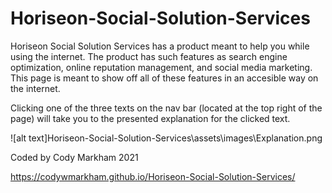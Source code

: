 # Horiseon-Social-Solution-Services

Horiseon Social Solution Services has a product meant to help you while using the internet. The product has such features as search engine optimization, online reputation management, and social media marketing. This page is meant to show off all of these features in an accesible way on the internet.

Clicking one of the three texts on the nav bar (located at the top right of the page) will take you to the presented explanation for the clicked text.

![alt text]Horiseon-Social-Solution-Services\assets\images\Explanation.png

Coded by Cody Markham 2021


https://codywmarkham.github.io/Horiseon-Social-Solution-Services/